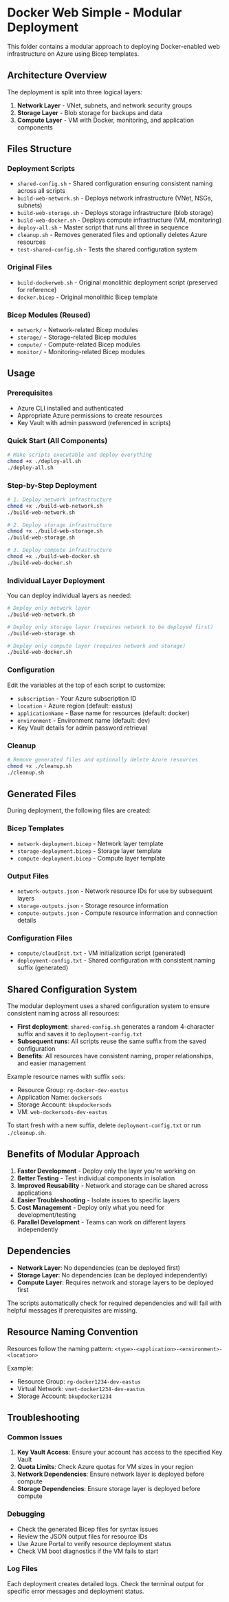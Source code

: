 # Docker Web Simple - Modular Deployment

This folder contains a modular approach to deploying Docker-enabled web infrastructure on Azure using Bicep templates.

## Architecture Overview

The deployment is split into three logical layers:

1. **Network Layer** - VNet, subnets, and network security groups
2. **Storage Layer** - Blob storage for backups and data
3. **Compute Layer** - VM with Docker, monitoring, and application components

## Files Structure

### Deployment Scripts

- `shared-config.sh` - Shared configuration ensuring consistent naming across all scripts
- `build-web-network.sh` - Deploys network infrastructure (VNet, NSGs, subnets)
- `build-web-storage.sh` - Deploys storage infrastructure (blob storage)
- `build-web-docker.sh` - Deploys compute infrastructure (VM, monitoring)
- `deploy-all.sh` - Master script that runs all three in sequence
- `cleanup.sh` - Removes generated files and optionally deletes Azure resources
- `test-shared-config.sh` - Tests the shared configuration system

### Original Files
- `build-dockerweb.sh` - Original monolithic deployment script (preserved for reference)
- `docker.bicep` - Original monolithic Bicep template

### Bicep Modules (Reused)
- `network/` - Network-related Bicep modules
- `storage/` - Storage-related Bicep modules  
- `compute/` - Compute-related Bicep modules
- `monitor/` - Monitoring-related Bicep modules

## Usage

### Prerequisites
- Azure CLI installed and authenticated
- Appropriate Azure permissions to create resources
- Key Vault with admin password (referenced in scripts)

### Quick Start (All Components)
```bash
# Make scripts executable and deploy everything
chmod +x ./deploy-all.sh
./deploy-all.sh
```

### Step-by-Step Deployment
```bash
# 1. Deploy network infrastructure
chmod +x ./build-web-network.sh
./build-web-network.sh

# 2. Deploy storage infrastructure  
chmod +x ./build-web-storage.sh
./build-web-storage.sh

# 3. Deploy compute infrastructure
chmod +x ./build-web-docker.sh
./build-web-docker.sh
```

### Individual Layer Deployment
You can deploy individual layers as needed:

```bash
# Deploy only network layer
./build-web-network.sh

# Deploy only storage layer (requires network to be deployed first)
./build-web-storage.sh

# Deploy only compute layer (requires network and storage)
./build-web-docker.sh
```

### Configuration
Edit the variables at the top of each script to customize:
- `subscription` - Your Azure subscription ID
- `location` - Azure region (default: eastus)
- `applicationName` - Base name for resources (default: docker)
- `environment` - Environment name (default: dev)
- Key Vault details for admin password retrieval

### Cleanup
```bash
# Remove generated files and optionally delete Azure resources
chmod +x ./cleanup.sh
./cleanup.sh
```

## Generated Files

During deployment, the following files are created:

### Bicep Templates
- `network-deployment.bicep` - Network layer template
- `storage-deployment.bicep` - Storage layer template
- `compute-deployment.bicep` - Compute layer template

### Output Files
- `network-outputs.json` - Network resource IDs for use by subsequent layers
- `storage-outputs.json` - Storage resource information
- `compute-outputs.json` - Compute resource information and connection details

### Configuration Files

- `compute/cloudInit.txt` - VM initialization script (generated)
- `deployment-config.txt` - Shared configuration with consistent naming suffix (generated)

## Shared Configuration System

The modular deployment uses a shared configuration system to ensure consistent naming across all resources:

- **First deployment**: `shared-config.sh` generates a random 4-character suffix and saves it to `deployment-config.txt`
- **Subsequent runs**: All scripts reuse the same suffix from the saved configuration
- **Benefits**: All resources have consistent naming, proper relationships, and easier management

Example resource names with suffix `sods`:
- Resource Group: `rg-docker-dev-eastus`
- Application Name: `dockersods`  
- Storage Account: `bkupdockersods`
- VM: `web-dockersods-dev-eastus`

To start fresh with a new suffix, delete `deployment-config.txt` or run `./cleanup.sh`.

## Benefits of Modular Approach

1. **Faster Development** - Deploy only the layer you're working on
2. **Better Testing** - Test individual components in isolation
3. **Improved Reusability** - Network and storage can be shared across applications
4. **Easier Troubleshooting** - Isolate issues to specific layers
5. **Cost Management** - Deploy only what you need for development/testing
6. **Parallel Development** - Teams can work on different layers independently

## Dependencies

- **Network Layer**: No dependencies (can be deployed first)
- **Storage Layer**: No dependencies (can be deployed independently)  
- **Compute Layer**: Requires network and storage layers to be deployed first

The scripts automatically check for required dependencies and will fail with helpful messages if prerequisites are missing.

## Resource Naming Convention

Resources follow the naming pattern: `<type>-<application>-<environment>-<location>`

Example:
- Resource Group: `rg-docker1234-dev-eastus`
- Virtual Network: `vnet-docker1234-dev-eastus`
- Storage Account: `bkupdocker1234`

## Troubleshooting

### Common Issues
1. **Key Vault Access**: Ensure your account has access to the specified Key Vault
2. **Quota Limits**: Check Azure quotas for VM sizes in your region
3. **Network Dependencies**: Ensure network layer is deployed before compute
4. **Storage Dependencies**: Ensure storage layer is deployed before compute

### Debugging
- Check the generated Bicep files for syntax issues
- Review the JSON output files for resource IDs
- Use Azure Portal to verify resource deployment status
- Check VM boot diagnostics if the VM fails to start

### Log Files
Each deployment creates detailed logs. Check the terminal output for specific error messages and deployment status.
